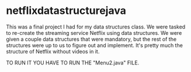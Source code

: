 # netflixdatastructurejava
This was a final project I had for my data structures class. We were tasked to re-create the streaming service Netflix using data structures. We were given a couple data structures that were mandatory, but the rest of the structures were up to us to figure out and implement. It's pretty much the structure of Netflix without videos in it.

TO RUN IT YOU HAVE TO RUN THE "Menu2.java" FILE.
